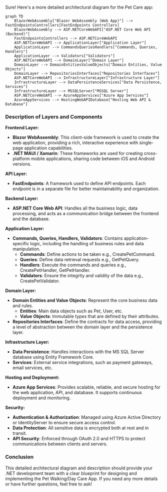 Sure! Here's a more detailed architectural diagram for the Pet Care app:

```mermaid
graph TD
    BlazorWebAssembly["Blazor WebAssembly (Web App)"] --> FastEndpointsControllers[FastEndpoints Controllers]
    BlazorWebAssembly --> ASP.NETCoreWebAPI["ASP.NET Core Web API (Backend)"]
    FastEndpointsControllers --> ASP.NETCoreWebAPI
    ASP.NETCoreWebAPI --> ApplicationLayer["Application Layer"]
    ApplicationLayer --> CommandsQueriesHandlers["Commands, Queries, Handlers"]
    ApplicationLayer --> Validators["Validators"]
    ASP.NETCoreWebAPI --> DomainLayer["Domain Layer"]
    DomainLayer --> DomainEntitiesValueObjects["Domain Entities, Value Objects"]
    DomainLayer --> RepositoriesInterfaces["Repositories Interfaces"]
    ASP.NETCoreWebAPI --> InfrastructureLayer["Infrastructure Layer"]
    InfrastructureLayer --> DataPersistenceServices["Data Persistence, Services"]
    InfrastructureLayer --> MSSQLServer["MSSQL Server"]
    ASP.NETCoreWebAPI --> AzureAppServices["Azure App Services"]
    AzureAppServices --> HostingWebAPIDatabase["Hosting Web API & Database"]
```

### Description of Layers and Components

**Frontend Layer:**
- **Blazor WebAssembly**: This client-side framework is used to create the web application, providing a rich, interactive experience with single-page application capabilities.
- **.NET MAUI / Xamarin**: These frameworks are used for creating cross-platform mobile applications, sharing code between iOS and Android versions.

**API Layer:**
- **FastEndpoints**: A framework used to define API endpoints. Each endpoint is in a separate file for better maintainability and organization.

**Backend Layer:**
- **ASP.NET Core Web API**: Handles all the business logic, data processing, and acts as a communication bridge between the frontend and the database.

**Application Layer:**
- **Commands, Queries, Handlers, Validators**: Contains application-specific logic, including the handling of business rules and data manipulation.
  - **Commands**: Define actions to be taken e.g., CreatePetCommand.
  - **Queries**: Define data retrieval requests e.g., GetPetQuery.
  - **Handlers**: Execute the commands and queries e.g., CreatePetHandler, GetPetHandler.
  - **Validators**: Ensure the integrity and validity of the data e.g., CreatePetValidator.

**Domain Layer:**
- **Domain Entities and Value Objects**: Represent the core business data and rules.
  - **Entities**: Main data objects such as Pet, User, etc.
  - **Value Objects**: Immutable types that are defined by their attributes.
- **Repositories Interfaces**: Define the contracts for data access, providing a level of abstraction between the domain layer and the persistence layer.

**Infrastructure Layer:**
- **Data Persistence**: Handles interactions with the MS SQL Server database using Entity Framework Core.
- **Services**: External service integrations, such as payment gateways, email services, etc.

**Hosting and Deployment:**
- **Azure App Services**: Provides scalable, reliable, and secure hosting for the web application, API, and database. It supports continuous deployment and monitoring.

**Security:**
- **Authentication & Authorization**: Managed using Azure Active Directory or IdentityServer to ensure secure access control.
- **Data Protection**: All sensitive data is encrypted both at rest and in transit.
- **API Security**: Enforced through OAuth 2.0 and HTTPS to protect communications between clients and servers.

### Conclusion

This detailed architectural diagram and description should provide your .NET development team with a clear blueprint for designing and implementing the Pet Walking/Day Care App. If you need any more details or have further questions, feel free to ask!